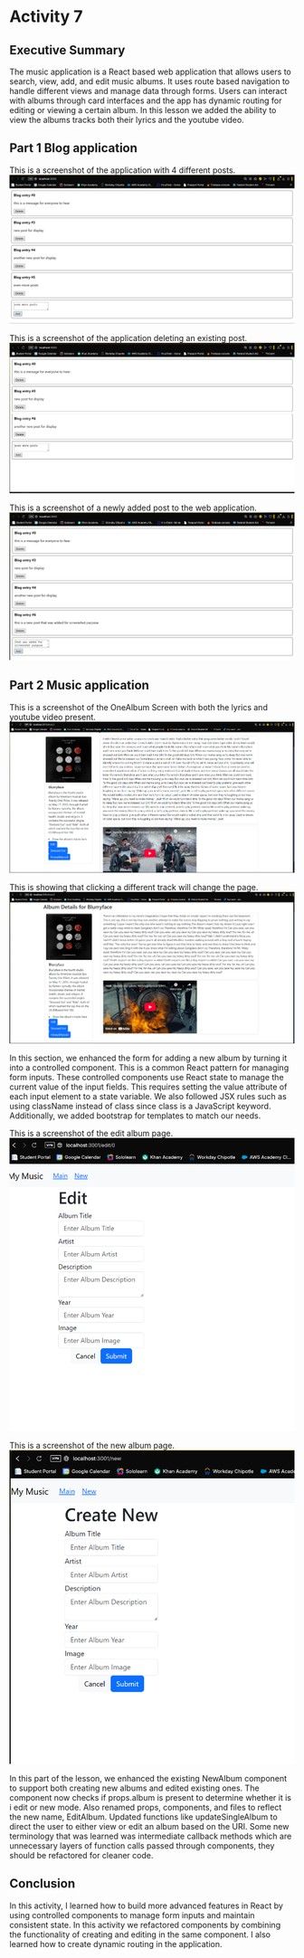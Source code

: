 # Activity 7

## Executive Summary

The music application is a React based web application that allows users to search, view, add, and edit music albums. It uses route based navigation to handle different views and manage data through forms. Users can interact with albums through card interfaces and the app has dynamic routing for editing or viewing a certain album. In this lesson we added the ability to view the albums tracks both their lyrics and the youtube video.

## Part 1 Blog application

This is a screenshot of the application with 4 different posts.
![alt text](./screenshots/image.png)

This is a screenshot of the application deleting an existing post.
![alt text](./screenshots/image-1.png)

This is a screenshot of a newly added post to the web application.
![alt text](./screenshots/image-2.png)

## Part 2 Music application

This is a screenshot of the OneAlbum Screen with both the lyrics and youtube video present.
![alt text](./screenshots/image-3.png)

This is showing that clicking a different track will change the page.
![alt text](./screenshots/image-4.png)

In this section, we enhanced the form for adding a new album by turning it into a controlled component. This is a common React pattern for managing form inputs. These controlled components use React state to manage the current value of the input fields. This requires setting the value attribute of each input element to a state variable. We also followed JSX rules such as using className instead of class since class is a JavaScript keyword. Additionally, we added bootstrap for templates to match our needs.

This is a screenshot of the edit album page.
![alt text](./screenshots/image-5.png)

This is a screenshot of the new album page.
![alt text](./screenshots/image-6.png)

In this part of the lesson, we enhanced the existing NewAlbum component to support both creating new albums and edited existing ones. The component now checks if props.album is present to determine whether it is i edit or new mode. Also renamed props, components, and files to reflect the new name, EditAlbum. Updated functions like updateSingleAlbum to direct the user to either view or edit an album based on the URI. Some new terminology that was learned was intermediate callback methods which are unnecessary layers of function calls passed through components, they should be refactored for cleaner code. 

## Conclusion

In this activity, I learned how to build more advanced features in React by using controlled components to manage form inputs and maintain consistent state. In this activity we refactored components by combining the functionality of creating and editing in the same component. I also learned how to create dynamic routing in the application.  